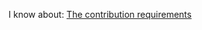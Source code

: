 I know about: [The contribution requirements](https://github.com/wikilabs/policy-test/blob/master/CONTRIBUTING.md)